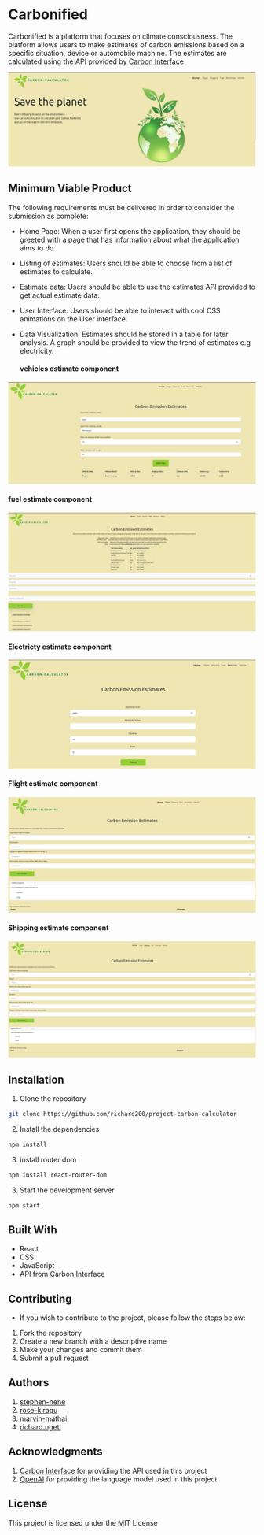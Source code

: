 # Carbonified

Carbonified is a platform that focuses on climate consciousness. The platform allows users to make estimates of carbon emissions based on a specific situation, device or automobile machine. The estimates are calculated using the API provided by [Carbon Interface](https://docs.carboninterface.com/#/?id=introduction)
<!-- <video width="320" height="240" controls> -->
  <source src="./homepage.webm" type="video/webm">
    <img src="./home.png" alt="Your browser does not support the video tag.">
</video>



## Minimum Viable Product
The following requirements must be delivered in order to consider the submission as complete:

- Home Page: When a user first opens the application, they should be greeted with a page that has information about what the application aims to do.
- Listing of estimates: Users should be able to choose from a list of estimates to calculate.
- Estimate data: Users should be able to use the estimates API provided to get actual estimate data.
- User Interface: Users should be able to interact with cool CSS animations on the User interface.
- Data Visualization: Estimates should be stored in a table for later analysis. A graph should be provided to view the trend of estimates e.g electricity.

  #### vehicles estimate component
![home-page](./vehicle.png)

  #### fuel estimate component
  ![fuel-page](./fuel.png)

   #### Electricty estimate component
   ![Electricty-page](./stima.png)

  #### Flight estimate component
  ![flight-page](./fligth.png)

 #### Shipping estimate component
![shipping-page](./shipping.png)

## Installation
1. Clone the repository

``` bash 
git clone https://github.com/richard200/project-carbon-calculator
```

2. Install the dependencies

``` bash
npm install
```
3. install router dom

```bash
npm install react-router-dom
```
3. Start the development server

``` bash
npm start
```
## Built With
- React
- CSS
- JavaScript
- API from Carbon Interface

## Contributing

- If you wish to contribute to the project, please follow the steps below:
1. Fork the repository
2. Create a new branch with a descriptive name
3. Make your changes and commit them
4. Submit a pull request

## Authors

1)  [stephen-nene](https://github.com/stephen-nene)
2)  [rose-kiragu]()
3)  [marvin-mathai]()
4)  [richard.ngeti]()

## Acknowledgments
1. [Carbon Interface](https://docs.carboninterface.com/#/?id=introduction) for providing the API used in this project
2. [OpenAI](https://openai.com/) for providing the language model used in this project

## License

This project is licensed under the MIT License 